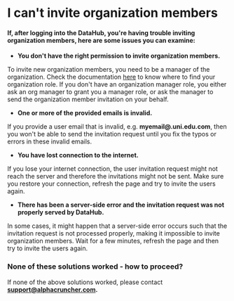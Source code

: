 # I can't invite organization members

#### If, after logging into the DataHub, you're having trouble inviting organization members, here are some issues you can examine:

* **You don't have the right permission to invite organization members.**

To invite new organization members, you need to be a manager of the organization. Check the documentation [here]() to know where to find your organization role. If you don't have an organization manager role, you either ask an org manager to grant you a manager role, or ask the manager to send the organization member invitation on your behalf.

* **One or more of the provided emails is invalid.**

If you provide a user email that is invalid, e.g. **myemail@.uni.edu.com**, then you won't be able to send the invitation request until you fix the typos or errors in these invalid emails.

* **You have lost connection to the internet.**

If you lose your internet connection, the user invitation request might not reach the server and therefore the invitations might not be sent. Make sure you restore your connection,  refresh the page and try to invite the users again.

* **There has been a server-side error and the invitation request was not properly served by DataHub.**

In some cases, it might happen that a server-side error occurs such that the invitation request is not processed properly, making it impossible to invite organization members. Wait for a few minutes, refresh the page and then try to invite the users again.  


### None of these solutions worked - how to proceed?

If none of the above solutions worked, please contact **support@alphacruncher.com.**


